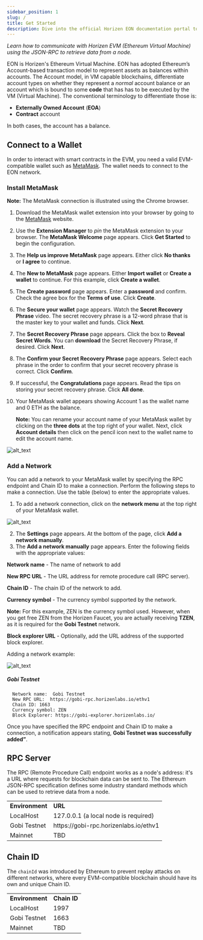```yaml
---
sidebar_position: 1
slug: /
title: Get Started
description: Dive into the official Horizen EON documentation portal to learn how to communicate, interact, and build on Horizen’s EVM sidechain.
---
```


<head>
  <title>Horizen EON Documentation</title>
</head>


_Learn how to communicate with Horizen EVM (Ethereum Virtual Machine) using the JSON-RPC to retrieve data from a node._

EON is Horizen's Ethereum Virtual Machine. EON has adopted Ethereum’s Account-based transaction model to represent assets as balances within accounts. The Account model, in VM capable blockchains, differentiate account types on whether they represent a _normal_ account balance or an account which is bound to some **code** that has has to be executed by the VM (Virtual Machine). The conventional terminology to differentiate those is: 
- **Externally Owned Account** (**EOA**) 
- **Contract** account

In both cases, the account has a balance.


## Connect to a Wallet

In order to interact with smart contracts in the EVM, you need a valid EVM-compatible wallet such as [MetaMask](https://metamask.io/). The wallet needs to connect to the EON network.


### Install MetaMask

**Note:** The MetaMask connection is illustrated using the Chrome browser.



1. Download the MetaMask wallet extension into your browser by going to the [MetaMask](https://metamask.io/download/) website.
2. Use the **Extension Manager** to _pin_ the MetaMask extension to your browser. The **MetaMask Welcome** page appears. Click **Get Started** to begin the configuration.
3. The **Help us improve MetaMask** page appears. Either click **No thanks** or **I agree** to continue.
4. The **New to MetaMask** page appears. Either **Import wallet** or **Create a wallet** to continue. For this example, click **Create a wallet**.
5. The **Create password** page appears. Enter a **password** and confirm. Check the agree box for the **Terms of use**. Click **Create**.
6. The **Secure your wallet** page appears. Watch the **Secret Recovery Phrase** video. The secret recovery phrase is a 12-word phrase that is the master key to your wallet and funds. Click **Next**.
7. The **Secret Recovery Phrase** page appears. Click the box to **Reveal Secret Words**. You can **download** the Secret Recovery Phrase, if desired. Click **Next**.
8. The **Confirm your Secret Recovery Phrase** page appears. Select each phrase in the order to confirm that your secret recovery phrase is correct. Click **Confirm**.
9. If successful, the **Congratulations** page appears. Read the tips on storing your secret recovery phrase. Click **All done**.
10. Your MetaMask wallet appears showing Account 1 as the wallet name and 0 ETH as the balance.

    **Note:** You can rename your account name of your MetaMask wallet by clicking on the **three dots** at the top right of your wallet. Next, click **Account details** then click on the pencil icon next to the wallet name to edit the account name. 



![alt_text](/img/docs/get-started/metamask-acct-details.png)



### Add a Network

You can add a network to your MetaMask wallet by specifying the RPC endpoint and Chain ID to make a connection. Perform the following steps to make a connection.  Use the table (below) to enter the appropriate values.



1. To add a network connection, click on the **network menu** at the top right of your MetaMask wallet.

        

![alt_text](/img/docs/get-started/metamask-networks-dd.png)



2. The **Settings** page appears. At the bottom of the page, click **Add a network manually**.
3. The **Add a network manually** page appears. Enter the following fields with the appropriate values:

  **Network name** - The name of network to add

  **New RPC URL** - The URL address for remote procedure call (RPC server).

  **Chain ID** - The chain ID of the network to add.

  **Currency  symbol** - The currency symbol supported by the network. 

  **Note:** For this example, ZEN is the currency symbol used. However, when you get free ZEN from the Horizen Faucet, you are actually receiving **TZEN**, as it is required for the **Gobi Testnet** network.

  **Block explorer URL** - Optionally, add the URL address of the supported block explorer.


Adding a network example:



![alt_text](/img/docs/get-started/metamask-add-network2.png)



##### Gobi Testnet

      Network name:  Gobi Testnet
      New RPC URL:  https://gobi-rpc.horizenlabs.io/ethv1
      Chain ID: 1663 
      Currency symbol: ZEN
      Block Explorer: https://gobi-explorer.horizenlabs.io/

Once you have specified the RPC endpoint and Chain ID to make a connection, a notification appears stating, **Gobi Testnet was successfully added”**.



## RPC Server

The RPC (Remote Procedure Call) endpoint works as a node's address: it's a URL where requests for blockchain data can be sent to. The Ethereum JSON-RPC specification defines some industry standard methods which can be used to retrieve data from a node.


<table>
  <tr>
   <td><strong>Environment</strong>
   </td>
   <td><strong>URL</strong>
   </td>
  </tr>
  <tr>
   <td>LocalHost
   </td>
   <td>127.0.0.1 (a local node is required)
   </td>
  </tr>
  <tr>
   <td>Gobi Testnet
   </td>
   <td>https://gobi-rpc.horizenlabs.io/ethv1
   </td>
  </tr>
  <tr>
   <td>Mainnet
   </td>
   <td>TBD
   </td>
  </tr>
</table>



## Chain ID

The `chainId` was introduced by Ethereum to prevent replay attacks on different networks, where every EVM-compatible blockchain should have its own and unique Chain ID.


<table>
  <tr>
   <td><strong>Environment</strong>
   </td>
   <td><strong>Chain ID</strong>
   </td>
  </tr>
  <tr>
   <td>LocalHost
   </td>
   <td>1997
   </td>
  </tr>
  <tr>
   <td>Gobi Testnet
   </td>
   <td>1663
   </td>
  </tr>
  <tr>
   <td>Mainnet
   </td>
   <td>TBD
   </td>
  </tr>
</table>
